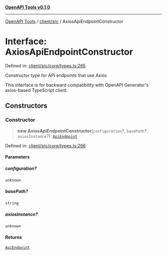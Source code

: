 [**OpenAPI Tools v0.1.0**](../../../README.md)

***

[OpenAPI Tools](../../../modules.md) / [client/src](../README.md) / AxiosApiEndpointConstructor

# Interface: AxiosApiEndpointConstructor

Defined in: [client/src/core/types.ts:265](https://github.com/Arthurmtro/openapi-tools/blob/0ec5b52fff16ef5ddecd361e9df5c625e089b42f/packages/client/src/core/types.ts#L265)

Constructor type for API endpoints that use Axios

This interface is for backward compatibility with OpenAPI Generator's
axios-based TypeScript client.

## Constructors

### Constructor

> **new AxiosApiEndpointConstructor**(`configuration`?, `basePath`?, `axiosInstance`?): [`ApiEndpoint`](ApiEndpoint.md)

Defined in: [client/src/core/types.ts:266](https://github.com/Arthurmtro/openapi-tools/blob/0ec5b52fff16ef5ddecd361e9df5c625e089b42f/packages/client/src/core/types.ts#L266)

#### Parameters

##### configuration?

`unknown`

##### basePath?

`string`

##### axiosInstance?

`unknown`

#### Returns

[`ApiEndpoint`](ApiEndpoint.md)
